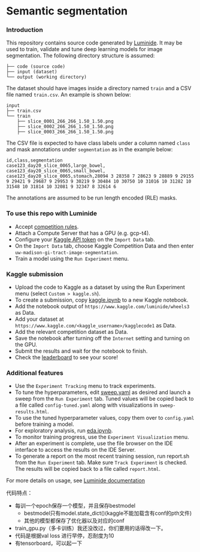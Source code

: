 # Semantic segmentation

### Introduction
This repository contains source code generated by [Luminide](https://luminide.com). It may be used to train, validate and tune deep learning models for image segmentation. The following directory structure is assumed:
```
├── code (source code)
├── input (dataset)
└── output (working directory)
```

The dataset should have images inside a directory named `train` and a CSV file named `train.csv`. An example is shown below:

```
input
├── train.csv
└── train
    ├── slice_0001_266_266_1.50_1.50.png
    ├── slice_0002_266_266_1.50_1.50.png
    ├── slice_0003_266_266_1.50_1.50.png
```

The CSV file is expected to have class labels under a column named `class` and mask annotations under `segmentation` as in the example below:

```
id,class,segmentation
case123_day20_slice_0065,large_bowel,
case123_day20_slice_0065,small_bowel,
case123_day20_slice_0065,stomach,28094 3 28358 7 28623 9 28889 9 29155 9 29421 9 29687 9 29953 9 30219 9 30484 10 30750 10 31016 10 31282 10 31548 10 31814 10 32081 9 32347 8 32614 6
```

The annotations are assumed to be run length encoded (RLE) masks.

### To use this repo with Luminide
- Accept [competition rules](https://www.kaggle.com/competitions/uw-madison-gi-tract-image-segmentation/rules).
- Attach a Compute Server that has a GPU (e.g. gcp-t4).
- Configure your [Kaggle API token](https://github.com/Kaggle/kaggle-api) on the `Import Data` tab.
- On the `Import Data` tab, choose Kaggle Competition Data and then enter `uw-madison-gi-tract-image-segmentation`.
- Train a model using the `Run Experiment` menu.

### Kaggle submission
- Upload the code to Kaggle as a dataset by using the Run Experiment menu (select `Custom > kaggle.sh`).
- To create a submission, copy [kaggle.ipynb](kaggle.ipynb) to a new Kaggle notebook.
- Add the notebook output of `https://www.kaggle.com/luminide/wheels3` as Data.
- Add your dataset at `https://www.kaggle.com/<kaggle_username>/kagglecode1` as Data.
- Add the relevant competition dataset as Data.
- Save the notebook after turning off the `Internet` setting and turning on the GPU.
- Submit the results and wait for the notebook to finish.
- Check the [leaderboard](https://www.kaggle.com/competitions/uw-madison-gi-tract-image-segmentation/leaderboard) to see your score!

### Additional features
- Use the `Experiment Tracking` menu to track experiments.
- To tune the hyperparameters, edit [sweep.yaml](sweep.yaml) as desired and launch a sweep from the `Run Experiment` tab. Tuned values will be copied back to a file called `config-tuned.yaml` along with visualizations in `sweep-results.html`.
- To use the tuned hyperparameter values, copy them over to `config.yaml` before training a model.
- For exploratory analysis, run [eda.ipynb](eda.ipynb).
- To monitor training progress, use the `Experiment Visualization` menu.
- After an experiment is complete, use the file browser on the IDE interface to access the results on the IDE Server.
- To generate a report on the most recent training session, run report.sh from the `Run Experiment` tab. Make sure `Track Experiment` is checked. The results will be copied back to a file called `report.html`.


For more details on usage, see [Luminide documentation](https://luminide.readthedocs.io)


代码特点：
- 每训一个epoch保存一个模型，并且保存bestmodel
    - bestmodel只有model.state_dict()(kaggle不能加载含有conf的pth文件)
    - 其他的模型都保存了优化器以及对应的conf
- train_gpu.py（多卡训练）我还没改过，你们要用的话得改一下。
- 代码是根据val loss 进行早停，忍耐度为10
- 有tensorboard，可以起一下